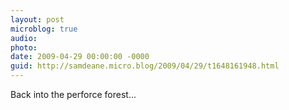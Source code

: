 ```yaml
---
layout: post
microblog: true
audio: 
photo: 
date: 2009-04-29 00:00:00 -0000
guid: http://samdeane.micro.blog/2009/04/29/t1648161948.html
---
```

Back into the perforce forest...
